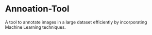 # Annoation-Tool
A tool to annotate images in a large dataset efficiently by incorporating Machine Learning techniques.
